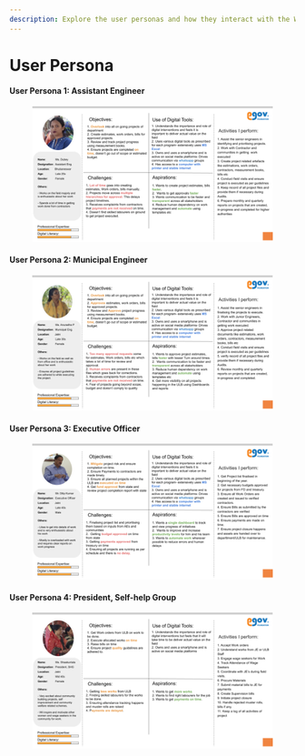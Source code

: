 ```yaml
---
description: Explore the user personas and how they interact with the Works platform
---
```


# User Persona

#### User Persona 1: Assistant Engineer

<figure><img src="../../../.gitbook/assets/Works Platform.png" alt=""><figcaption></figcaption></figure>

#### User Persona 2: Municipal Engineer

<figure><img src="../../../.gitbook/assets/Works Platform (1).png" alt=""><figcaption></figcaption></figure>

#### User Persona 3: Executive Officer

<figure><img src="../../../.gitbook/assets/Works Platform (2).png" alt=""><figcaption></figcaption></figure>

#### User Persona 4: President, Self-help Group

<figure><img src="../../../.gitbook/assets/Works Platform (3).png" alt=""><figcaption></figcaption></figure>

